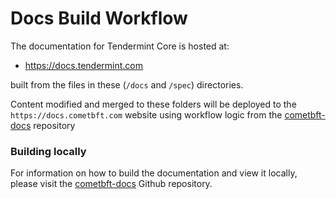 # Docs Build Workflow

The documentation for Tendermint Core is hosted at:

- <https://docs.tendermint.com>

built from the files in these (`/docs` and `/spec`) directories.

Content modified and merged to these folders will be deployed to the `https://docs.cometbft.com` website using workflow logic from the [cometbft-docs](https://github.com/cometbft/cometbft-docs) repository

### Building locally

For information on how to build the documentation and view it locally, please visit the [cometbft-docs](https://github.com/cometbft/cometbft-docs) Github repository.
